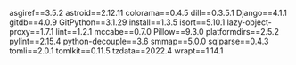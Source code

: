 asgiref==3.5.2
astroid==2.12.11
colorama==0.4.5
dill==0.3.5.1
Django==4.1.1
gitdb==4.0.9
GitPython==3.1.29
install==1.3.5
isort==5.10.1
lazy-object-proxy==1.7.1
lint==1.2.1
mccabe==0.7.0
Pillow==9.3.0
platformdirs==2.5.2
pylint==2.15.4
python-decouple==3.6
smmap==5.0.0
sqlparse==0.4.3
tomli==2.0.1
tomlkit==0.11.5
tzdata==2022.4
wrapt==1.14.1